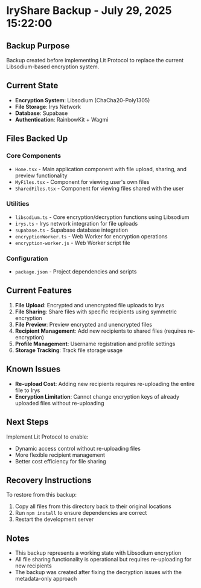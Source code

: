 # IryShare Backup - July 29, 2025 15:22:00

## Backup Purpose
Backup created before implementing Lit Protocol to replace the current Libsodium-based encryption system.

## Current State
- **Encryption System**: Libsodium (ChaCha20-Poly1305)
- **File Storage**: Irys Network
- **Database**: Supabase
- **Authentication**: RainbowKit + Wagmi

## Files Backed Up

### Core Components
- `Home.tsx` - Main application component with file upload, sharing, and preview functionality
- `MyFiles.tsx` - Component for viewing user's own files
- `SharedFiles.tsx` - Component for viewing files shared with the user

### Utilities
- `libsodium.ts` - Core encryption/decryption functions using Libsodium
- `irys.ts` - Irys network integration for file uploads
- `supabase.ts` - Supabase database integration
- `encryptionWorker.ts` - Web Worker for encryption operations
- `encryption-worker.js` - Web Worker script file

### Configuration
- `package.json` - Project dependencies and scripts

## Current Features
1. **File Upload**: Encrypted and unencrypted file uploads to Irys
2. **File Sharing**: Share files with specific recipients using symmetric encryption
3. **File Preview**: Preview encrypted and unencrypted files
4. **Recipient Management**: Add new recipients to shared files (requires re-encryption)
5. **Profile Management**: Username registration and profile settings
6. **Storage Tracking**: Track file storage usage

## Known Issues
- **Re-upload Cost**: Adding new recipients requires re-uploading the entire file to Irys
- **Encryption Limitation**: Cannot change encryption keys of already uploaded files without re-uploading

## Next Steps
Implement Lit Protocol to enable:
- Dynamic access control without re-uploading files
- More flexible recipient management
- Better cost efficiency for file sharing

## Recovery Instructions
To restore from this backup:
1. Copy all files from this directory back to their original locations
2. Run `npm install` to ensure dependencies are correct
3. Restart the development server

## Notes
- This backup represents a working state with Libsodium encryption
- All file sharing functionality is operational but requires re-uploading for new recipients
- The backup was created after fixing the decryption issues with the metadata-only approach 